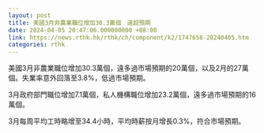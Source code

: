 ```yaml
---
layout: post
title: 美國3月非農業職位增加30.3萬個　遠超預期
date: 2024-04-05 20:47:06.000000000 +08:00
link: https://news.rthk.hk/rthk/ch/component/k2/1747658-20240405.htm
categories: rthk
---
```


美國3月非農業職位增加30.3萬個，遠多過市場預期的20萬個，以及2月的27萬個。失業率意外回落至3.8%，低過市場預期。

3月政府部門職位增加7.1萬個，私人機構職位增加23.2萬個，遠多過市場預期的16萬個。

3月每周平均工時略增至34.4小時，平均時薪按月增長0.3%，符合市場預期。
